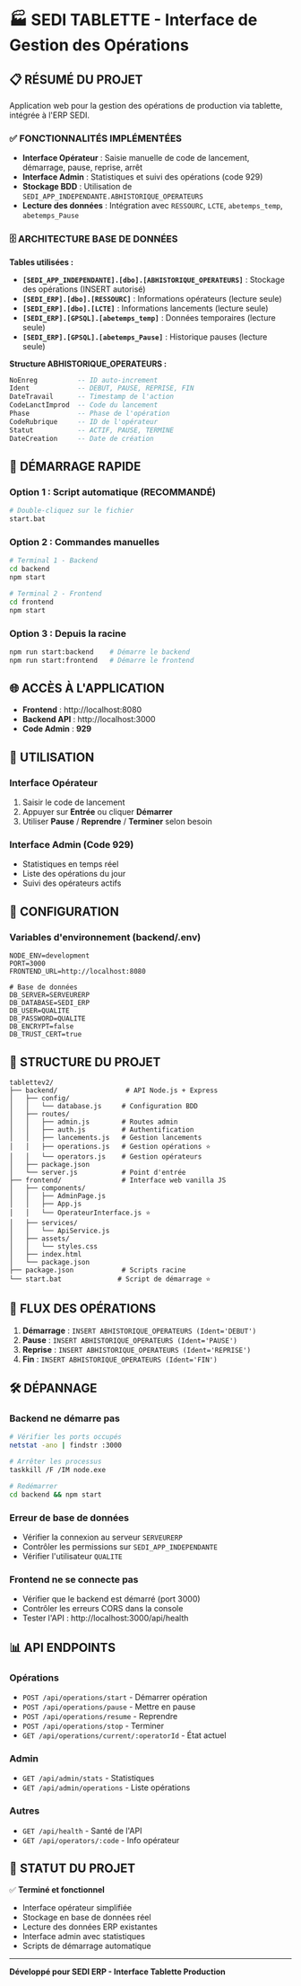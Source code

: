 # 🏭 SEDI TABLETTE - Interface de Gestion des Opérations

## 📋 **RÉSUMÉ DU PROJET**

Application web pour la gestion des opérations de production via tablette, intégrée à l'ERP SEDI.

### ✅ **FONCTIONNALITÉS IMPLÉMENTÉES**

- **Interface Opérateur** : Saisie manuelle de code de lancement, démarrage, pause, reprise, arrêt
- **Interface Admin** : Statistiques et suivi des opérations (code 929)
- **Stockage BDD** : Utilisation de `SEDI_APP_INDEPENDANTE.ABHISTORIQUE_OPERATEURS`
- **Lecture des données** : Intégration avec `RESSOURC`, `LCTE`, `abetemps_temp`, `abetemps_Pause`

### 🗄️ **ARCHITECTURE BASE DE DONNÉES**

**Tables utilisées :**
- **`[SEDI_APP_INDEPENDANTE].[dbo].[ABHISTORIQUE_OPERATEURS]`** : Stockage des opérations (INSERT autorisé)
- **`[SEDI_ERP].[dbo].[RESSOURC]`** : Informations opérateurs (lecture seule)
- **`[SEDI_ERP].[dbo].[LCTE]`** : Informations lancements (lecture seule)
- **`[SEDI_ERP].[GPSQL].[abetemps_temp]`** : Données temporaires (lecture seule)
- **`[SEDI_ERP].[GPSQL].[abetemps_Pause]`** : Historique pauses (lecture seule)

**Structure ABHISTORIQUE_OPERATEURS :**
```sql
NoEnreg          -- ID auto-increment
Ident            -- DEBUT, PAUSE, REPRISE, FIN
DateTravail      -- Timestamp de l'action
CodeLanctImprod  -- Code du lancement
Phase            -- Phase de l'opération
CodeRubrique     -- ID de l'opérateur
Statut           -- ACTIF, PAUSE, TERMINE
DateCreation     -- Date de création
```

## 🚀 **DÉMARRAGE RAPIDE**

### **Option 1 : Script automatique (RECOMMANDÉ)**
```bash
# Double-cliquez sur le fichier
start.bat
```

### **Option 2 : Commandes manuelles**
```bash
# Terminal 1 - Backend
cd backend
npm start

# Terminal 2 - Frontend  
cd frontend
npm start
```

### **Option 3 : Depuis la racine**
```bash
npm run start:backend    # Démarre le backend
npm run start:frontend   # Démarre le frontend
```

## 🌐 **ACCÈS À L'APPLICATION**

- **Frontend** : http://localhost:8080
- **Backend API** : http://localhost:3000
- **Code Admin** : **929**

## 📱 **UTILISATION**

### **Interface Opérateur**
1. Saisir le code de lancement
2. Appuyer sur **Entrée** ou cliquer **Démarrer**
3. Utiliser **Pause** / **Reprendre** / **Terminer** selon besoin

### **Interface Admin (Code 929)**
- Statistiques en temps réel
- Liste des opérations du jour
- Suivi des opérateurs actifs

## 🔧 **CONFIGURATION**

### **Variables d'environnement (backend/.env)**
```env
NODE_ENV=development
PORT=3000
FRONTEND_URL=http://localhost:8080

# Base de données
DB_SERVER=SERVEURERP
DB_DATABASE=SEDI_ERP
DB_USER=QUALITE
DB_PASSWORD=QUALITE
DB_ENCRYPT=false
DB_TRUST_CERT=true
```

## 📁 **STRUCTURE DU PROJET**

```
tablettev2/
├── backend/                 # API Node.js + Express
│   ├── config/
│   │   └── database.js     # Configuration BDD
│   ├── routes/
│   │   ├── admin.js        # Routes admin
│   │   ├── auth.js         # Authentification
│   │   ├── lancements.js   # Gestion lancements
│   │   ├── operations.js   # Gestion opérations ⭐
│   │   └── operators.js    # Gestion opérateurs
│   ├── package.json
│   └── server.js           # Point d'entrée
├── frontend/               # Interface web vanilla JS
│   ├── components/
│   │   ├── AdminPage.js
│   │   ├── App.js
│   │   └── OperateurInterface.js ⭐
│   ├── services/
│   │   └── ApiService.js
│   ├── assets/
│   │   └── styles.css
│   ├── index.html
│   └── package.json
├── package.json            # Scripts racine
└── start.bat              # Script de démarrage ⭐
```

## 🔄 **FLUX DES OPÉRATIONS**

1. **Démarrage** : `INSERT ABHISTORIQUE_OPERATEURS (Ident='DEBUT')`
2. **Pause** : `INSERT ABHISTORIQUE_OPERATEURS (Ident='PAUSE')`
3. **Reprise** : `INSERT ABHISTORIQUE_OPERATEURS (Ident='REPRISE')`
4. **Fin** : `INSERT ABHISTORIQUE_OPERATEURS (Ident='FIN')`

## 🛠️ **DÉPANNAGE**

### **Backend ne démarre pas**
```bash
# Vérifier les ports occupés
netstat -ano | findstr :3000

# Arrêter les processus
taskkill /F /IM node.exe

# Redémarrer
cd backend && npm start
```

### **Erreur de base de données**
- Vérifier la connexion au serveur `SERVEURERP`
- Contrôler les permissions sur `SEDI_APP_INDEPENDANTE`
- Vérifier l'utilisateur `QUALITE`

### **Frontend ne se connecte pas**
- Vérifier que le backend est démarré (port 3000)
- Contrôler les erreurs CORS dans la console
- Tester l'API : http://localhost:3000/api/health

## 📊 **API ENDPOINTS**

### **Opérations**
- `POST /api/operations/start` - Démarrer opération
- `POST /api/operations/pause` - Mettre en pause
- `POST /api/operations/resume` - Reprendre
- `POST /api/operations/stop` - Terminer
- `GET /api/operations/current/:operatorId` - État actuel

### **Admin**
- `GET /api/admin/stats` - Statistiques
- `GET /api/admin/operations` - Liste opérations

### **Autres**
- `GET /api/health` - Santé de l'API
- `GET /api/operators/:code` - Info opérateur

## 🎯 **STATUT DU PROJET**

✅ **Terminé et fonctionnel**
- Interface opérateur simplifiée
- Stockage en base de données réel
- Lecture des données ERP existantes
- Interface admin avec statistiques
- Scripts de démarrage automatique

---

**Développé pour SEDI ERP - Interface Tablette Production**














